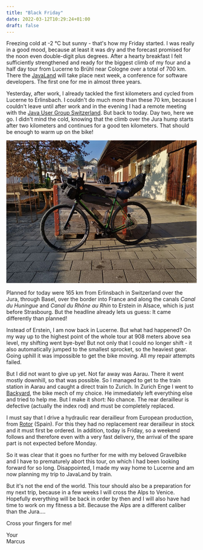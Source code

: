 ```yaml
---
title: "Black Friday"
date: 2022-03-12T10:29:24+01:00
draft: false
---
```


Freezing cold at -2 °C but sunny - that's how my Friday started. I was really in a good mood, because at least it was dry and the forecast promised for the noon even double-digit plus degrees. After a hearty breakfast I felt sufficiently strengthened and ready for the biggest climb of my four and a half day tour from Lucerne to Brühl near Cologne over a total of 700 km. There the [JavaLand](https://www.javaland.eu/de/home/) will take place next week, a conference for software developers. The first one for me in almost three years.

Yesterday, after work, I already tackled the first kilometers and cycled from Lucerne to Erlinsbach. I couldn't do much more than these 70 km, because I couldn't leave until after work and in the evening I had a remote meeting with the [Java User Group Switzerland](https://www.jug.ch/). But back to today. Day two, here we go. I didn't mind the cold, knowing that the climb over the Jura hump starts after two kilometers and continues for a good ten kilometers. That should be enough to warm up on the bike!

![My gravelbike - ready to go](/images/blog/2022-03-12_black-friday.jpg)

Planned for today were 165 km from Erlinsbach in Switzerland over the Jura, through Basel, over the border into France and along the canals *Canal du Huningue* and *Canal du Rhône au Rhin* to Erstein in Alsace, which is just before Strasbourg. But the headline already lets us guess: It came differently than planned!

Instead of Erstein, I am now back in Lucerne. But what had happened? On my way up to the highest point of the whole tour at 908 meters above sea level, my shifting went bye-bye! But not only that I could no longer shift - it also automatically jumped to the smallest sprocket, so the heaviest gear. Going uphill it was impossible to get the bike moving. All my repair attempts failed.

But I did not want to give up yet. Not far away was Aarau. There it went mostly downhill, so that was possible. So I managed to get to the train station in Aarau and caught a direct train to Zurich. In Zurich Enge I went to [Backyard](https://www.backyard.ch/), the bike mech of my choice. He immediately left everything else and tried to help me. But I make it short: No chance. The rear derailleur is defective (actually the index rod) and must be completely replaced.

I must say that I drive a hydraulic rear derailleur from European production, from [Rotor](https://rotorbike.com/) (Spain). For this they had no replacement rear derailleur in stock and it must first be ordered. In addition, today is Friday, so a weekend follows and therefore even with a very fast delivery, the arrival of the spare part is not expected before Monday.

So it was clear that it goes no further for me with my beloved Gravelbike and I have to prematurely abort this tour, on which I had been looking forward for so long. Disappointed, I made my way home to Lucerne and am now planning my trip to JavaLand by train.

But it's not the end of the world. This tour should also be a preparation for my next trip, because in a few weeks I will cross the Alps to Venice. Hopefully everything will be back in order by then and I will also have had time to work on my fitness a bit. Because the Alps are a different caliber than the Jura....

Cross your fingers for me!

Your  
Marcus
